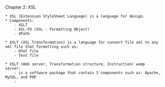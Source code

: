 Chapter 2: XSL

    * XSL (Extension StyleSheet Language) is a language for design.
    * Components:
        - XSLT
        - XSL-FO (XSL - Formatting Object) 
        - XPath

    * XSLT (XSL Transformation) is a language for convert file xml to any xml file that formatting such as:
        - Html file
        - Text file

    * XSLT (Web server, Transformation structure, Instruction) wamp server:
        - is a software package that contain 3 components such as: Apache, MySQL, and PHP
        - 